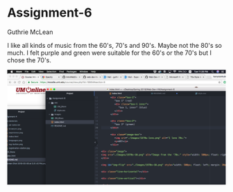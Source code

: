 <head>
<h1>
Assignment-6
</h1>
</h2>
Guthrie McLean
</h2>

I like all kinds of music from the 60's, 70's and 90's. Maybe not the 80's so much. I felt purple and green were suitable for the 60's or the 70's but I chose the 70's.

![screen shot](https://github.com/Gu3ree/Web-Dev-HW/blob/master/Assignment-6/Screen%20Shot%202018-05-08%20at%2011.28.34%20PM.png)
